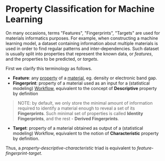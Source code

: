 # Property Classification for Machine Learning

On many occasions, terms "Features", "Fingerprints", "Targets" are used for materials informatics purposes. For example, when constructing a machine learning model, a dataset containing information about multiple materials is used in order to find regular patterns and inter-dependencies. Such dataset is usually split into properties that represent the known data, or *features*, and the properties to be predicted, or *targets*.

First we clarify this terminology as follows.

- **Feature**: any [property](overview.md) of a [material](/materials/overview.md), eg. density or electronic band gap.
- **Fingerprint**: property of a material used as an input for a (statistical modeling) [Workflow](/workflows/overview.md), equivalent to the concept of **Descriptive** property by definition

> NOTE: by default, we only store the minimal amount of information required to identify a material enough to reveal a set of its **Fingerprints**. Such minimal set of properties is called **Identity Fingerprints**, and the rest - **Derived Fingerprints**.

- **Target**: property of a material obtained as output of a (statistical modeling) Workflow, equivalent to the notion of **Characteristic** property by definition.

Thus, a *property-descriptive-characteristic* triad is equivalent to *feature-fingerprint-target*.
